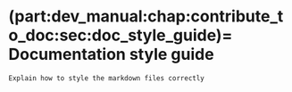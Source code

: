 (part:dev_manual:chap:contribute_to_doc:sec:doc_style_guide)=
Documentation style guide
=========================

```{todo}
Explain how to style the markdown files correctly
```